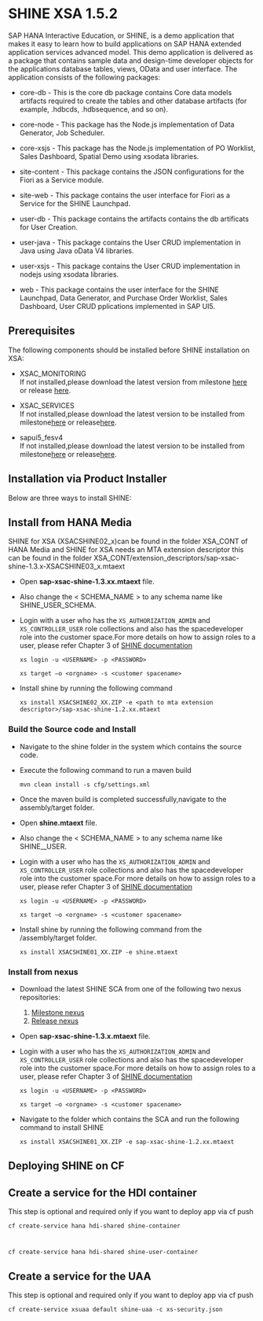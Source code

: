 SHINE XSA 1.5.2
===============
SAP HANA Interactive Education, or SHINE, is a demo application that makes it easy to learn how to build applications on SAP HANA extended application services advanced model. This demo application is delivered as a package that contains sample data and design-time developer objects for the applications database tables, views, OData and user interface.
The application consists of the following packages:



- core-db - This is the core db package contains Core data models artifacts required to create the tables and other database artifacts (for example, .hdbcds, .hdbsequence, and so on).


- core-node - This package has the Node.js implementation of Data Generator, Job Scheduler.

- core-xsjs - This package has the Node.js implementation of PO Worklist, Sales Dashboard, Spatial Demo using xsodata libraries.

- site-content - This package contains the JSON configurations for the Fiori as a Service module.

- site-web - This package contains the user interface for Fiori as a Service for the SHINE Launchpad.

- user-db - This package contains the artifacts contains the db artificats for User Creation. 

- user-java - This package contains the User CRUD implementation in Java using Java oData V4 libraries.

- user-xsjs - This package contains the User CRUD implementation in nodejs using xsodata libraries.

- web - This package contains the user interface for the SHINE Launchpad, Data Generator, and Purchase Order Worklist, Sales Dashboard, User CRUD pplications implemented in SAP UI5.




## Prerequisites
The following components should be installed before SHINE installation on XSA:

- XSAC_MONITORING   
If not installed,please download the latest version from milestone [here](http://nexus.wdf.sap.corp:8081/nexus/content/repositories/build.releases/com/sap/xsa/admin/sap-xsac-admin) or release [here](http://nexus.wdf.sap.corp:8081/nexus/content/repositories/build.milestones/com/sap/xsa/admin/sap-xsac-admin/).


- XSAC_SERVICES   
If not installed,please download the latest version to be installed from milestone[here](http://nexus.wdf.sap.corp:8081/nexus/content/repositories/deploy.milestones.xmake/com/sap/xs/jobscheduler/jobscheduler-assembly/ "here") or release[here](http://nexus.wdf.sap.corp:8081/nexus/content/repositories/build.releases.xmake/com/sap/xs/jobscheduler/jobscheduler-assembly/).


- sapui5_fesv4   
If not installed,please download the latest version to be installed from milestone[here](http://nexus.wdf.sap.corp:8081/nexus/content/repositories/build.milestones/com/sap/ui5/dist/sapui5-dist-xsa/1.52.2/ "here") or release[here](http://nexus.wdf.sap.corp:8081/nexus/content/repositories/deploy.releases/com/sap/ui5/dist/sapui5-dist-xsa/1.52.2/).

## Installation via Product Installer 

Below are three ways to install SHINE:

## Install from HANA Media
SHINE for XSA (XSACSHINE02_x)can be found in the folder XSA_CONT of HANA Media and SHINE for XSA needs an MTA extension descriptor this can be found in the folder XSA_CONT/extension_descriptors/sap-xsac-shine-1.3.x-XSACSHINE03_x.mtaext

- Open **sap-xsac-shine-1.3.xx.mtaext** file.

- Also change the < SCHEMA_NAME > to any schema name like SHINE_USER_SCHEMA. 

-  Login with a user who has the `XS_AUTHORIZATION_ADMIN` and `XS_CONTROLLER_USER` role collections and also has the spacedeveloper role into the customer space.For more details on how to assign roles to a user, please refer Chapter 3 of [SHINE documentation](http://help.sap.com/hana/SAP_HANA_Interactive_Education_SHINE_for_SAP_HANA_XS_Advanced_Model_en.pdf)

    `xs login -u <USERNAME> -p <PASSWORD>`   

     `xs target –o <orgname> -s <customer spacename>`
     
- Install shine by running the following command 


     `xs install XSACSHINE02_XX.ZIP -e <path to mta extension descriptor>/sap-xsac-shine-1.2.xx.mtaext`

### Build the Source code and Install




- Navigate to the shine folder in the system which contains the source code.



- Execute the following command to run a maven build

    `mvn clean install -s cfg/settings.xml`

- Once the maven build is completed successfully,navigate to the assembly/target folder.

- Open **shine.mtaext** file.

- Also change the < SCHEMA_NAME > to any schema name like SHINE__USER.
-  Login with a user who has the `XS_AUTHORIZATION_ADMIN` and `XS_CONTROLLER_USER` role collections and also has the spacedeveloper role into the customer space.For more details on how to assign roles to a user, please refer Chapter 3 of [SHINE documentation](http://help.sap.com/hana/SAP_HANA_Interactive_Education_SHINE_for_SAP_HANA_XS_Advanced_Model_en.pdf)

    `xs login -u <USERNAME> -p <PASSWORD>`   

     `xs target –o <orgname> -s <customer spacename>`

- Install shine by running the following command from the /assembly/target folder.


     `xs install XSACSHINE01_XX.ZIP -e shine.mtaext`

### Install from nexus
- Download the latest SHINE SCA from one of the following two nexus repositories:
  1. [Milestone nexus](http://nexus.wdf.sap.corp:8081/nexus/content/repositories/deploy.milestones.xmake/com/sap/refapps/sap-xsac-shine/)
  2. [Release nexus](http://nexus.wdf.sap.corp:8081/nexus/content/repositories/deploy.releases.xmake/com/sap/refapps/sap-xsac-shine/)

- Open **sap-xsac-shine-1.3.x.mtaext** file.


-  Login with a user who has the `XS_AUTHORIZATION_ADMIN` and `XS_CONTROLLER_USER` role collections and also has the spacedeveloper role into the customer space.For more details on how to assign roles to a user, please refer Chapter 3 of [SHINE documentation](http://help.sap.com/hana/SAP_HANA_Interactive_Education_SHINE_for_SAP_HANA_XS_Advanced_Model_en.pdf)

    `xs login -u <USERNAME> -p <PASSWORD>`   

     `xs target –o <orgname> -s <customer spacename>`
     
- Navigate to the folder which contains the SCA and run the following command to install SHINE

     `xs install XSACSHINE01_XX.ZIP -e sap-xsac-shine-1.2.xx.mtaext `


## Deploying SHINE on CF



## Create a service for the HDI container 

This step is optional and required only if you want to deploy app via cf push 
 


    cf create-service hana hdi-shared shine-container

#
    cf create-service hana hdi-shared shine-user-container

## Create a service for the UAA
This step is optional and required only if you want to deploy app via cf push

```
cf create-service xsuaa default shine-uaa -c xs-security.json
```

